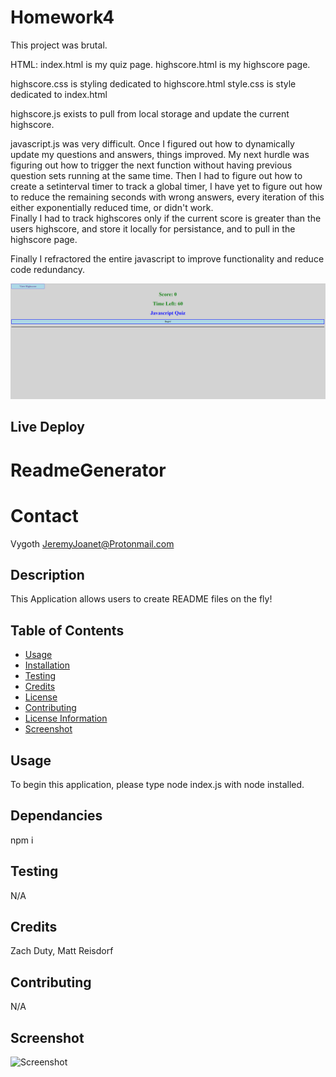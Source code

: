 # Homework4
This project was brutal. 

HTML:
index.html is my quiz page.
highscore.html is my highscore page.

highscore.css is styling dedicated to highscore.html
style.css is style dedicated to index.html

highscore.js exists to pull from local storage and update the current highscore.

javascript.js was very difficult. Once I figured out how to dynamically update my questions and answers, things improved. 
My next hurdle was figuring out how to trigger the next function without having previous question sets running at the same time.
Then I had to figure out how to create a setinterval timer to track a global timer, I have yet to figure out how to reduce the remaining seconds with wrong answers, every iteration of this either exponentially reduced time, or didn't work.  
Finally I had to track highscores only if the current score is greater than the users highscore, and store it locally for persistance, and to pull in the highscore page.

Finally I refractored the entire javascript to improve functionality and reduce code redundancy.

![screenshot](./assets/imgs/Capture.PNG)

## Live Deploy

# ReadmeGenerator

# Contact
Vygoth
JeremyJoanet@Protonmail.com

## Description
This Application allows users to create README files on the fly!

## Table of Contents
- [Usage](#Usage)
- [Installation](#Dependancies)
- [Testing](#Testing)
- [Credits](#Credits)
- [License](#License)
- [Contributing](#Contributing)
- [License Information](#LicenseInfo)
- [Screenshot](#Screenshot)

## Usage
To begin this application, please type node index.js with node installed.

## Dependancies
npm i

## Testing
N/A

## Credits
Zach Duty, Matt Reisdorf

## Contributing
N/A

## Screenshot
![Screenshot](./assets/img/screenshot.png)
